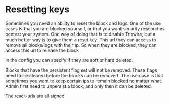 # Resetting keys
Sometimes you need an ability to reset the block and logs. One of the use cases is that you are blocked yourself, or that you want security researches pentest your system.
One way of doing that is to disable Tripwire, but a much better way is to give them a reset key.
This url they can access to remove all blocks/logs with their ip.
So when they are blocked, they can access this url to release the block

In the config you can specify if they are soft or hard deleted.

Blocks that have the persistent flag set will not be removed. These flags need to be cleared before the blocks can be removed.
The use case is that sometimes you want to keep certain ips to remain blocked no matter what.
Admin first need to unpersist a block, and only then it can be deleted.

The reset-urls are all signed

